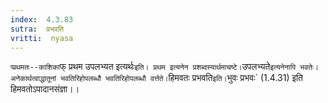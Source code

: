 ```yaml
---
index:  4.3.83
sutra:  प्रभवति
vritti:  nyasa
---
```


`प्प्रथमतः--काशिका`फ् प्रथम उपलभ्यत इत्यर्थः` इति। प्रथम इत्यनेन प्रशब्दस्यार्थमाचष्टे। `उपलभ्यते` इत्यनेनापि भवतेः। अनेकार्थत्वाद्धातूनां भवतिरिहोपलब्धौ भवतिरिहोपलब्धौ वर्त्तते। `हिमवतः प्रभवति` इति। `भुवः प्रभवः` (1.4.31) इति हिमवतोऽपादानसंज्ञा।।

